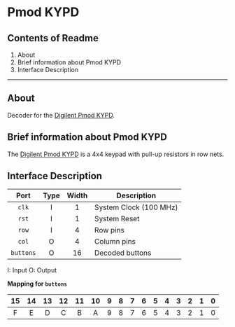 # Pmod KYPD

## Contents of Readme

1. About
2. Brief information about Pmod KYPD
3. Interface Description

---

## About

Decoder for the [Digilent Pmod KYPD](https://reference.digilentinc.com/reference/pmod/pmodkypd/start).

## Brief information about Pmod KYPD

The [Digilent Pmod KYPD](https://reference.digilentinc.com/reference/pmod/pmodkypd/start) is a 4x4 keypad with pull-up resistors in row nets.

## Interface Description


|   Port   | Type | Width |  Description |
| :------: | :----: | :----: | ------ |
|  `clk`   | I | 1 | System Clock (100 MHz) |
|  `rst`   | I | 1 | System Reset |
|  `row`   | I | 4 | Row pins |
|  `col`   | O | 4 | Column pins |
|  `buttons`   | O | 16 | Decoded buttons |

I: Input  O: Output

**Mapping for `buttons`**

| 15 | 14 | 13 | 12 | 11 | 10 | 9 | 8 | 7 | 6 | 5 | 4 | 3 | 2 | 1 | 0 |
| :---: | :---: | :---: | :---: | :---: | :---: | :---: | :---: | :---: | :---: | :---: | :---: | :---: | :---: | :---: | :---: |
| F | E | D | C | B | A | 9 | 8 | 7 | 6 | 5 | 4 | 3 | 2 | 1 | 0 |
